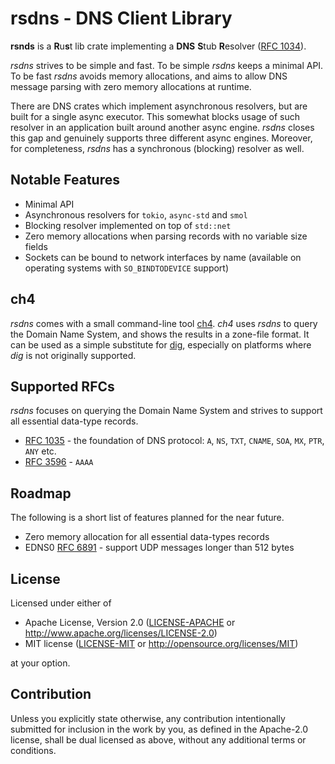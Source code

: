 # rsdns - DNS Client Library

**rsnds** is a **R**u**s**t lib crate implementing a **DNS** **S**tub **R**esolver
([RFC 1034](https://www.rfc-editor.org/rfc/rfc1034.html#section-5.3.1)).

*rsdns* strives to be simple and fast. To be simple *rsdns* keeps a minimal API.
To be fast *rsdns* avoids memory allocations, and aims to allow DNS message parsing with
zero memory allocations at runtime.

There are DNS crates which implement asynchronous resolvers, but are built for a single
async executor. This somewhat blocks usage of such resolver in an application built around
another async engine. *rsdns* closes this gap and genuinely supports three different async
engines. Moreover, for completeness, *rsdns* has a synchronous (blocking) resolver as well.


## Notable Features

* Minimal API
* Asynchronous resolvers for `tokio`, `async-std` and `smol`
* Blocking resolver implemented on top of `std::net`
* Zero memory allocations when parsing records with no variable size fields
* Sockets can be bound to network interfaces by name (available on operating
  systems with `SO_BINDTODEVICE` support)


## ch4

*rsdns* comes with a small command-line tool [ch4](https://github.com/r-bk/ch4).
*ch4* uses *rsdns* to query the Domain Name System,
and shows the results in a zone-file format.
It can be used as a simple substitute for [dig](https://en.wikipedia.org/wiki/Dig_(command)),
especially on platforms where *dig* is not originally supported.


## Supported RFCs

*rsdns* focuses on querying the Domain Name System and strives to support all
essential data-type records.

* [RFC 1035](https://www.rfc-editor.org/rfc/rfc1035.html) - the foundation of DNS
  protocol: `A`, `NS`, `TXT`, `CNAME`, `SOA`, `MX`, `PTR`, `ANY` etc.
* [RFC 3596](https://www.rfc-editor.org/rfc/rfc3596.html) - `AAAA`


## Roadmap

The following is a short list of features planned for the near future.

* Zero memory allocation for all essential data-types records
* EDNS0 [RFC 6891](https://www.rfc-editor.org/rfc/rfc6891.html) - support
  UDP messages longer than 512 bytes


## License

Licensed under either of

* Apache License, Version 2.0
  ([LICENSE-APACHE](LICENSE-APACHE) or http://www.apache.org/licenses/LICENSE-2.0)
* MIT license
  ([LICENSE-MIT](LICENSE-MIT) or http://opensource.org/licenses/MIT)

at your option.


## Contribution

Unless you explicitly state otherwise, any contribution intentionally submitted
for inclusion in the work by you, as defined in the Apache-2.0 license, shall be
dual licensed as above, without any additional terms or conditions.
